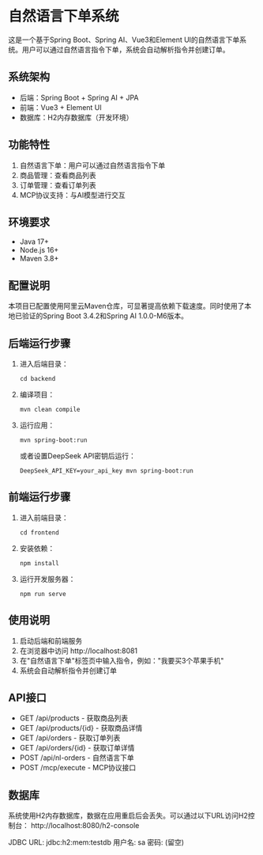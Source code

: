 # 自然语言下单系统

这是一个基于Spring Boot、Spring AI、Vue3和Element UI的自然语言下单系统。用户可以通过自然语言指令下单，系统会自动解析指令并创建订单。

## 系统架构

- 后端：Spring Boot + Spring AI + JPA
- 前端：Vue3 + Element UI
- 数据库：H2内存数据库（开发环境）

## 功能特性

1. 自然语言下单：用户可以通过自然语言指令下单
2. 商品管理：查看商品列表
3. 订单管理：查看订单列表
4. MCP协议支持：与AI模型进行交互

## 环境要求

- Java 17+
- Node.js 16+
- Maven 3.8+

## 配置说明

本项目已配置使用阿里云Maven仓库，可显著提高依赖下载速度。同时使用了本地已验证的Spring Boot 3.4.2和Spring AI 1.0.0-M6版本。

## 后端运行步骤

1. 进入后端目录：
   ```
   cd backend
   ```

2. 编译项目：
   ```
   mvn clean compile
   ```

3. 运行应用：
   ```
   mvn spring-boot:run
   ```

   或者设置DeepSeek API密钥后运行：
   ```
   DeepSeek_API_KEY=your_api_key mvn spring-boot:run
   ```

## 前端运行步骤

1. 进入前端目录：
   ```
   cd frontend
   ```

2. 安装依赖：
   ```
   npm install
   ```

3. 运行开发服务器：
   ```
   npm run serve
   ```

## 使用说明

1. 启动后端和前端服务
2. 在浏览器中访问 http://localhost:8081
3. 在"自然语言下单"标签页中输入指令，例如："我要买3个苹果手机"
4. 系统会自动解析指令并创建订单

## API接口

- GET /api/products - 获取商品列表
- GET /api/products/{id} - 获取商品详情
- GET /api/orders - 获取订单列表
- GET /api/orders/{id} - 获取订单详情
- POST /api/nl-orders - 自然语言下单
- POST /mcp/execute - MCP协议接口

## 数据库

系统使用H2内存数据库，数据在应用重启后会丢失。可以通过以下URL访问H2控制台：
http://localhost:8080/h2-console

JDBC URL: jdbc:h2:mem:testdb
用户名: sa
密码: (留空)